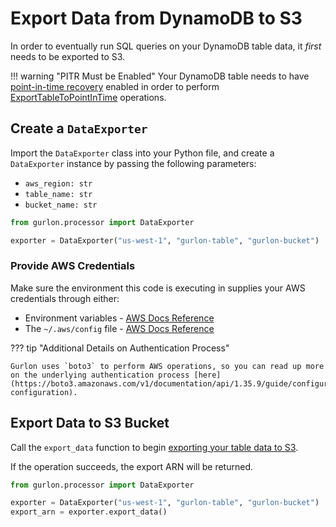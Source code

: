 # Export Data from DynamoDB to S3

In order to eventually run SQL queries on your DynamoDB table data, it _first_ needs to be exported to S3.

!!! warning "PITR Must be Enabled"
    Your DynamoDB table needs to have [point-in-time recovery](https://docs.aws.amazon.com/amazondynamodb/latest/developerguide/PointInTimeRecovery_Howitworks.html) enabled in order to perform [ExportTableToPointInTime](https://docs.aws.amazon.com/amazondynamodb/latest/APIReference/API_ExportTableToPointInTime.html) operations.

## Create a `DataExporter`

Import the `DataExporter` class into your Python file, and create a `DataExporter` instance by passing the following parameters:

- `aws_region: str`
- `table_name: str`
- `bucket_name: str`

```python
from gurlon.processor import DataExporter

exporter = DataExporter("us-west-1", "gurlon-table", "gurlon-bucket")
```

### Provide AWS Credentials

Make sure the environment this code is executing in supplies your AWS credentials through either:

- Environment variables - [AWS Docs Reference](https://docs.aws.amazon.com/sdkref/latest/guide/environment-variables.html)
- The `~/.aws/config` file - [AWS Docs Reference](https://docs.aws.amazon.com/cli/v1/userguide/cli-configure-files.html)

??? tip "Additional Details on Authentication Process"

    Gurlon uses `boto3` to perform AWS operations, so you can read up more on the underlying authentication process [here](https://boto3.amazonaws.com/v1/documentation/api/1.35.9/guide/configuration.html#guide-configuration).

## Export Data to S3 Bucket

Call the `export_data` function to begin [exporting your table data to S3](https://docs.aws.amazon.com/amazondynamodb/latest/developerguide/S3DataExport.HowItWorks.html).

If the operation succeeds, the export ARN will be returned.

```python
from gurlon.processor import DataExporter

exporter = DataExporter("us-west-1", "gurlon-table", "gurlon-bucket")
export_arn = exporter.export_data()
```
